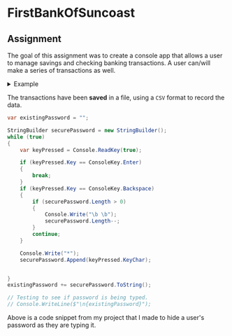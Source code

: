 # FirstBankOfSuncoast

## Assignment

The goal of this assignment was to create a console app that allows a user to manage savings and checking banking transactions. A user can/will make a series of transactions as well.

<details>
<summary>Example</summary>
<br/> 
Handle the following transactions: 
<br/><br/>
A user deposits $10 to their savings 
<br/> 
Then withdraws $8 from their savings 
<br/>
Then deposits $25 to their checking 
<br/><br/>
The user has three transactions to consider 
<br/><br/>
In this case, the user's savings balance is $2 and their checking balance is $25
</details>

The transactions have been **saved** in a file, using a `CSV` format to record the data.

```csharp
var existingPassword = "";

StringBuilder securePassword = new StringBuilder();
while (true)
{
    var keyPressed = Console.ReadKey(true);

    if (keyPressed.Key == ConsoleKey.Enter)
    {
        break;
    }
    if (keyPressed.Key == ConsoleKey.Backspace)
    {
        if (securePassword.Length > 0)
        {
            Console.Write("\b \b");
            securePassword.Length--;
        }
        continue;
    }

    Console.Write("*");
    securePassword.Append(keyPressed.KeyChar);


}
existingPassword += securePassword.ToString();

// Testing to see if password is being typed.
// Console.WriteLine($"\n{existingPassword}");
```

Above is a code snippet from my project that I made to hide a user's password as they are typing it.
